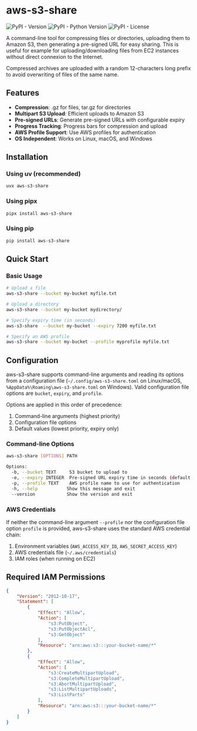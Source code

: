 # aws-s3-share

![PyPI - Version](https://img.shields.io/pypi/v/aws-s3-share) ![PyPI - Python Version](https://img.shields.io/pypi/pyversions/aws-s3-share) ![PyPI - License](https://img.shields.io/pypi/l/aws-s3-share)

A command-line tool for compressing files or directories, uploading them to Amazon S3, then generating a pre-signed URL for easy sharing.  This is useful for example for uploading/downloading files from EC2 instances without direct connexion to the Internet.

Compressed archives are uploaded with a random 12-characters long prefix to avoid overwriting of files of the same name.

## Features

- **Compression**: .gz for files, tar.gz for directories
- **Multipart S3 Upload**: Efficient uploads to Amazon S3
- **Pre-signed URLs**: Generate pre-signed URLs with configurable expiry
- **Progress Tracking**: Progress bars for compression and upload
- **AWS Profile Support**: Use AWS profiles for authentication
- **OS Independent**: Works on Linux, macOS, and Windows

## Installation

### Using uv (recommended)

```bash
uvx aws-s3-share
```

### Using pipx

```bash
pipx install aws-s3-share
```

### Using pip

```bash
pip install aws-s3-share
```

## Quick Start

### Basic Usage

```bash
# Upload a file
aws-s3-share --bucket my-bucket myfile.txt

# Upload a directory
aws-s3-share --bucket my-bucket mydirectory/

# Specify expiry time (in seconds)
aws-s3-share  --bucket my-bucket --expiry 7200 myfile.txt

# Specify an AWS profile
aws-s3-share --bucket my-bucket --profile myprofile myfile.txt
```

## Configuration

aws-s3-share supports command-line arguments and reading its options from a configuration file (`~/.config/aws-s3-share.toml` on Linux/macOS, `%AppData%\Roaming\aws-s3-share.toml` on Windows).  Valid configuration file options are `bucket`, `expiry`, and `profile`.

Options are applied in this order of precedence:

1. Command-line arguments (highest priority)
2. Configuration file options
3. Default values (lowest priority, expiry only)

### Command-line Options

```bash
aws-s3-share [OPTIONS] PATH

Options:
  -b, --bucket TEXT     S3 bucket to upload to
  -e, --expiry INTEGER  Pre-signed URL expiry time in seconds (default: 3600)
  -p, --profile TEXT    AWS profile name to use for authentication
  -h, --help           Show this message and exit
  --version            Show the version and exit
```

### AWS Credentials

If neither the command-line argument `--profile` nor the configuration file option `profile` is provided, aws-s3-share uses the standard AWS credential chain:

1. Environment variables (`AWS_ACCESS_KEY_ID`, `AWS_SECRET_ACCESS_KEY`)
2. AWS credentials file (`~/.aws/credentials`)
3. IAM roles (when running on EC2)

## Required IAM Permissions


```json
{
    "Version": "2012-10-17",
    "Statement": [
        {
            "Effect": "Allow",
            "Action": [
                "s3:PutObject",
                "s3:PutObjectAcl",
                "s3:GetObject"
            ],
            "Resource": "arn:aws:s3:::your-bucket-name/*"
        },
        {
            "Effect": "Allow",
            "Action": [
                "s3:CreateMultipartUpload",
                "s3:CompleteMultipartUpload",
                "s3:AbortMultipartUpload",
                "s3:ListMultipartUploads",
                "s3:ListParts"
            ],
            "Resource": "arn:aws:s3:::your-bucket-name/*"
        }
    ]
}
```

